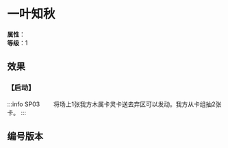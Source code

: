 <script setup>
let list = [
    { number: "SP03-016", url: "/packs/SP03" }
]
</script>

# 一叶知秋

**属性**：<CardAttribute text="木"/><br>
**等级**：1

## 效果

### 【启动】

:::info SP03
&emsp;&emsp;将场上1张我方木属卡灵卡送去弃区可以发动。我方从卡组抽2张卡。
:::

## 编号版本

<CardNumberBox :list="list"/>
